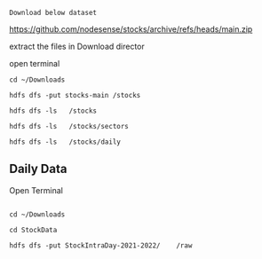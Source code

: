 
```
Download below dataset
```

https://github.com/nodesense/stocks/archive/refs/heads/main.zip


extract the files in Download director

open terminal

```
cd ~/Downloads
```


```
hdfs dfs -put stocks-main /stocks
```

```
hdfs dfs -ls   /stocks
```


```
hdfs dfs -ls   /stocks/sectors
```


```
hdfs dfs -ls   /stocks/daily
```

## Daily Data


Open Terminal 


```

cd ~/Downloads

cd StockData

hdfs dfs -put StockIntraDay-2021-2022/    /raw

```
